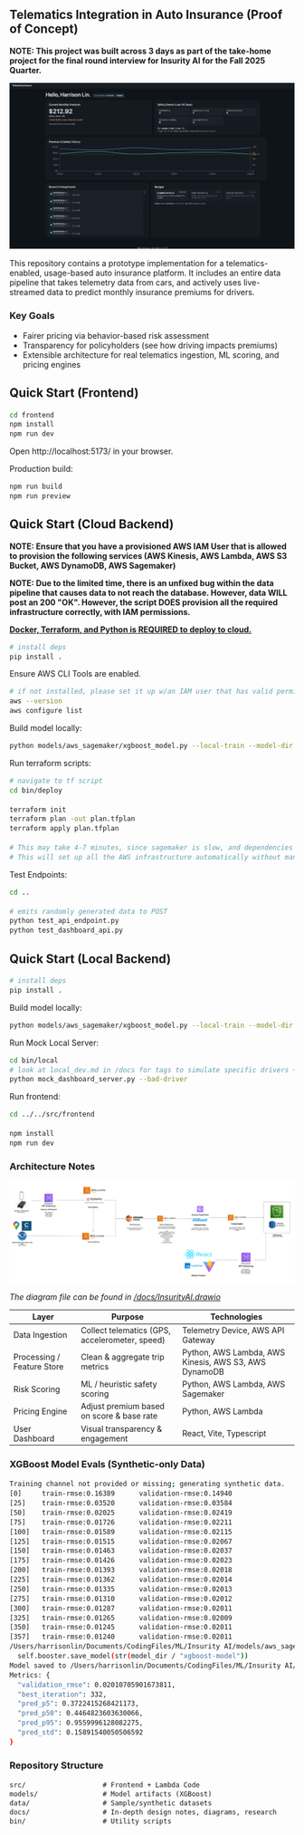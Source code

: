  ## Telematics Integration in Auto Insurance (Proof of Concept)

**NOTE: This project was built across 3 days as part of the take-home project for the final round interview for Insurity AI for the Fall 2025 Quarter.**

![alt text](docs/homepage.png)


This repository contains a prototype implementation for a telematics-enabled, usage-based auto insurance platform. It includes an entire data pipeline that takes telemetry data from cars, and actively uses live-streamed data to predict monthly insurance premiums for drivers.

### Key Goals

- Fairer pricing via behavior-based risk assessment
- Transparency for policyholders (see how driving impacts premiums)
- Extensible architecture for real telematics ingestion, ML scoring, and pricing engines


## Quick Start (Frontend)

```bash
cd frontend
npm install
npm run dev
```

Open http://localhost:5173/ in your browser.

Production build:

```bash
npm run build
npm run preview
```

## Quick Start (Cloud Backend)

**NOTE: Ensure that you have a provisioned AWS IAM User that is allowed to provision the following services (AWS Kinesis, AWS Lambda, AWS S3 Bucket, AWS DynamoDB, AWS Sagemaker)**

**NOTE: Due to the limited time, there is an unfixed bug within the data pipeline that causes data to not reach the database. However, data WILL post an 200 "OK". However, the script DOES provision all the required infrastructure correctly, with IAM permissions.** 

**<u>Docker, Terraform, and Python is REQUIRED to deploy to cloud.</u>**

```bash
# install deps
pip install .
```

Ensure AWS CLI Tools are enabled.

```bash
# if not installed, please set it up w/an IAM user that has valid permissions.
aws --version
aws configure list
```

Build model locally:
```bash
python models/aws_sagemaker/xgboost_model.py --local-train --model-dir artifacts
```

Run terraform scripts:

```bash
# navigate to tf script
cd bin/deploy

terraform init
terraform plan -out plan.tfplan
terraform apply plan.tfplan

# This may take 4-7 minutes, since sagemaker is slow, and dependencies have to be compiled + zipped for lambda
# This will set up all the AWS infrastructure automatically without manual intervention.
```

Test Endpoints:

```bash
cd ..

# emits randomly generated data to POST
python test_api_endpoint.py
python test_dashboard_api.py
```

## Quick Start (Local Backend)

```bash
# install deps
pip install .
```

Build model locally:
```bash
python models/aws_sagemaker/xgboost_model.py --local-train --model-dir artifacts
```

Run Mock Local Server:
```bash
cd bin/local
# look at local_dev.md in /docs for tags to simulate specific drivers + events
python mock_dashboard_server.py --bad-driver
```

Run frontend:
```bash
cd ../../src/frontend

npm install
npm run dev
```


### Architecture Notes

![alt text](docs/architecture.png)

*The diagram file can be found in <u>/docs/InsurityAI.drawio</u>*

| Layer | Purpose | Technologies |
|-------|---------|--------|
| Data Ingestion | Collect telematics (GPS, accelerometer, speed) | Telemetry Device, AWS API Gateway |
| Processing / Feature Store | Clean & aggregate trip metrics | Python, AWS Lambda, AWS Kinesis, AWS S3, AWS DynamoDB |
| Risk Scoring | ML / heuristic safety scoring | Python, AWS Lambda, AWS Sagemaker |
| Pricing Engine | Adjust premium based on score & base rate | Python, AWS Lambda |
| User Dashboard | Visual transparency & engagement | React, Vite, Typescript |


### XGBoost Model Evals (Synthetic-only Data)
``` bash
Training channel not provided or missing; generating synthetic data.
[0]     train-rmse:0.16389      validation-rmse:0.14940
[25]    train-rmse:0.03520      validation-rmse:0.03584
[50]    train-rmse:0.02025      validation-rmse:0.02419
[75]    train-rmse:0.01726      validation-rmse:0.02211
[100]   train-rmse:0.01589      validation-rmse:0.02115
[125]   train-rmse:0.01515      validation-rmse:0.02067
[150]   train-rmse:0.01463      validation-rmse:0.02037
[175]   train-rmse:0.01426      validation-rmse:0.02023
[200]   train-rmse:0.01393      validation-rmse:0.02018
[225]   train-rmse:0.01362      validation-rmse:0.02014
[250]   train-rmse:0.01335      validation-rmse:0.02013
[275]   train-rmse:0.01310      validation-rmse:0.02012
[300]   train-rmse:0.01287      validation-rmse:0.02011
[325]   train-rmse:0.01265      validation-rmse:0.02009
[350]   train-rmse:0.01245      validation-rmse:0.02011
[357]   train-rmse:0.01240      validation-rmse:0.02011
/Users/harrisonlin/Documents/CodingFiles/ML/Insurity AI/models/aws_sagemaker/xgboost_model.py:139: UserWarning: [01:56:18] WARNING: /Users/runner/work/xgboost/xgboost/src/c_api/c_api.cc:1427: Saving model in the UBJSON format as default.  You can use file extension: `json`, `ubj` or `deprecated` to choose between formats.
  self.booster.save_model(str(model_dir / "xgboost-model"))
Model saved to /Users/harrisonlin/Documents/CodingFiles/ML/Insurity AI/artifacts
Metrics: {
  "validation_rmse": 0.02010705901673811,
  "best_iteration": 332,
  "pred_p5": 0.3722415268421173,
  "pred_p50": 0.4464823603630066,
  "pred_p95": 0.9559996128082275,
  "pred_std": 0.15891540050506592
}
```


### Repository Structure

```
src/                   # Frontend + Lambda Code 
models/                # Model artifacts (XGBoost)
data/                  # Sample/synthetic datasets
docs/                  # In-depth design notes, diagrams, research
bin/                   # Utility scripts
```